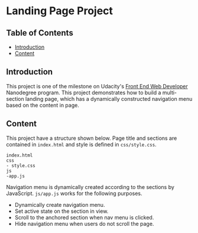 # Landing Page Project

## Table of Contents

* [Introduction](#introduction)
* [Content](#content)

## Introduction

This project is one of the milestone on Udacity's [Front End Web Developer](https://www.udacity.com/course/front-end-web-developer-nanodegree--nd0011) Nanodegree program. This project demonstrates how to build a multi-section landing page, which has a dynamically constructed navigation menu based on the content in page.

## Content

This project have a structure shown below. Page title and sections are contained in `index.html` and style is defined in `css/style.css`.

```
index.html
css
- style.css
js
-app.js
```

Navigation menu is dynamically created according to the sections by JavaScript. `js/app.js` works for the following purposes.

- Dynamically create navigation menu.
- Set active state on the section in view.
- Scroll to the anchored section when nav menu is clicked.
- Hide navigation menu when users do not scroll the page.